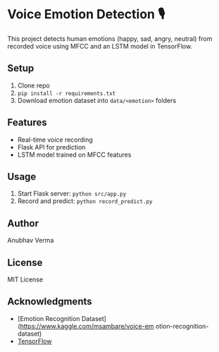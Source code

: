 # Voice Emotion Detection 🎙️

This project detects human emotions (happy, sad, angry, neutral) from recorded voice using MFCC and an LSTM model in TensorFlow.

## Setup
1. Clone repo
2. `pip install -r requirements.txt`
3. Download emotion dataset into `data/<emotion>` folders

## Features
- Real-time voice recording
- Flask API for prediction
- LSTM model trained on MFCC features

## Usage
1. Start Flask server: `python src/app.py`
2. Record and predict: `python record_predict.py`

## Author
Anubhav Verma

## License
MIT License

## Acknowledgments
- [Emotion Recognition Dataset](https://www.kaggle.com/msambare/voice-em
otion-recognition-dataset)
- [TensorFlow](https://www.tensorflow.org/)
